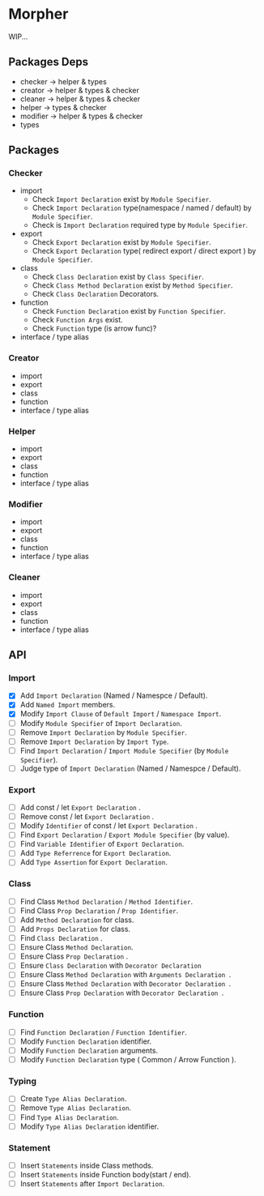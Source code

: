 # Morpher

WIP...

## Packages Deps

- checker -> helper & types
- creator -> helper & types & checker
- cleaner -> helper & types & checker
- helper -> types & checker
- modifier -> helper & types & checker
- types

## Packages

### Checker

- import
  - Check `Import Declaration` exist by `Module Specifier`.
  - Check `Import Declaration` type(namespace / named / default) by `Module Specifier`.
  - Check is `Import Declaration` required type by `Module Specifier`.
- export
  - Check `Export Declaration` exist by `Module Specifier`.
  - Check `Export Declaration` type( redirect export / direct export ) by `Module Specifier`.
- class
  - Check `Class Declaration` exist by `Class Specifier`.
  - Check `Class Method Declaration` exist by `Method Specifier`.
  - Check `Class Declaration` Decorators.
- function
  - Check `Function Declaration` exist by `Function Specifier`.
  - Check `Function Args` exist.
  - Check `Function` type (is arrow func)?
- interface / type alias

### Creator

- import
- export
- class
- function
- interface / type alias

### Helper

- import
- export
- class
- function
- interface / type alias

### Modifier

- import
- export
- class
- function
- interface / type alias

### Cleaner

- import
- export
- class
- function
- interface / type alias

## API

### Import

- [x] Add `Import Declaration` (Named / Namespce / Default).
- [x] Add `Named Import` members.
- [x] Modify `Import Clause` of `Default Import` / `Namespace Import`.
- [ ] Modify `Module Specifier` of `Import Declaration`.
- [ ] Remove `Import Declaration` by `Module Specifier`.
- [ ] Remove `Import Declaration` by `Import Type`.
- [ ] Find `Import Declaration` / `Import Module Specifier` (by `Module Specifier`).
- [ ] Judge type of `Import Declaration` (Named / Namespce / Default).

### Export

- [ ] Add const / let `Export Declaration` .
- [ ] Remove const / let `Export Declaration` .
- [ ] Modify `Identifier` of const / let `Export Declaration` .
- [ ] Find `Export Declaration` / `Export Module Specifier` (by value).
- [ ] Find `Variable Identifier` of `Export Declaration`.
- [ ] Add `Type Referrence` for `Export Declaration`.
- [ ] Add `Type Assertion` for `Export Declaration`.

### Class

- [ ] Find Class `Method Declaration` / `Method Identifier`.
- [ ] Find Class `Prop Declaration` / `Prop Identifier`.
- [ ] Add `Method Declaration` for class.
- [ ] Add `Props Declaration` for class.
- [ ] Find `Class Declaration` .
- [ ] Ensure Class `Method Declaration`.
- [ ] Ensure Class `Prop Declaration` .
- [ ] Ensure `Class Declaration` with `Decorator Declaration`
- [ ] Ensure Class `Method Declaration` with `Arguments Declaration `.
- [ ] Ensure Class `Method Declaration` with `Decorator Declaration `.
- [ ] Ensure Class `Prop Declaration` with `Decorator Declaration `.

### Function

- [ ] Find `Function Declaration` / `Function Identifier`.
- [ ] Modify `Function Declaration` identifier.
- [ ] Modify `Function Declaration` arguments.
- [ ] Modify `Function Declaration` type ( Common / Arrow Function ).

### Typing

- [ ] Create `Type Alias Declaration`.
- [ ] Remove `Type Alias Declaration`.
- [ ] Find `Type Alias Declaration`.
- [ ] Modify `Type Alias Declaration` identifier.

### Statement

- [ ] Insert `Statements` inside Class methods.
- [ ] Insert `Statements` inside Function body(start / end).
- [ ] Insert `Statements` after `Import Declaration`.
